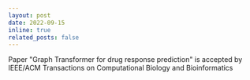 ```yaml
---
layout: post
date: 2022-09-15
inline: true
related_posts: false
---
```


Paper "Graph Transformer for drug response prediction" is accepted by IEEE/ACM Transactions on Computational Biology and Bioinformatics